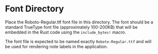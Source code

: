 # Font Directory

Place the Roboto-Regular.ttf font file in this directory. The font should be a standard TrueType font file (approximately 100-200KB) that will be embedded in the Rust code using the `include_bytes!` macro.

The font file is expected to be named exactly `Roboto-Regular.ttf` and will be used for rendering note labels in the application.